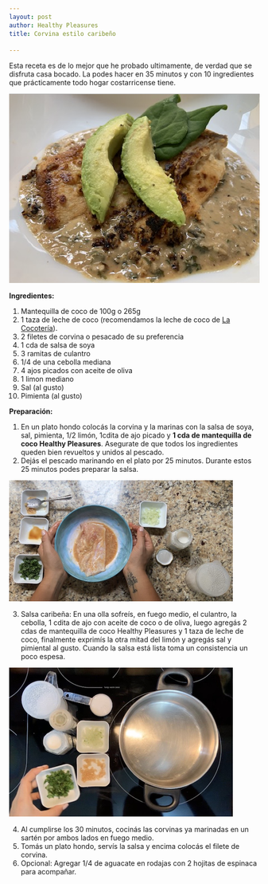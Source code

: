 ```yaml
---
layout: post
author: Healthy Pleasures
title: Corvina estilo caribeño

---
```

Esta receta es de lo mejor que he probado ultimamente, de verdad que se disfruta casa bocado. La podes hacer en 35 minutos y con 10 ingredientes que prácticamente todo hogar costarricense tiene.

![](/images/corvina1.png)

**Ingredientes:**

 1. Mantequilla de coco de 100g o 265g
 2. 1 taza de leche de coco (recomendamos la leche de coco de [La Cocotería](https://www.instagram.com/lacocoteria.cr/ "La Cocotería")).
 3. 2 filetes de corvina o pesacado de su preferencia
 4. 1 cda de salsa de soya
 5. 3 ramitas de culantro
 6. 1/4 de una cebolla mediana
 7. 4 ajos picados con aceite de oliva
 8. 1 limon mediano
 9. Sal (al gusto)
10. Pimienta (al gusto)

**Preparación:**

1. En un plato hondo colocás la corvina y la marinas con la salsa de soya, sal, pimienta, 1/2 limón, 1cdita de ajo picado y **1 cda de mantequilla de coco Healthy Pleasures**. Asegurate de que todos los ingredientes queden bien revueltos y unidos al pescado. 
2. Dejás el pescado marinando en el plato por 25 minutos. Durante estos 25 minutos podes preparar la salsa. 

![](/images/captura-de-pantalla-2020-05-25-a-la-s-13-32-26.png)

3. Salsa caribeña: En una olla sofreís, en fuego medio, el culantro, la cebolla, 1 cdita de ajo con aceite de coco o de oliva, luego agregás 2 cdas de mantequilla de coco Healthy Pleasures y 1 taza de leche de coco, finalmente exprimís la otra mitad del limón y agregás sal y pimiental al gusto. Cuando la salsa está lista toma un consistencia un poco espesa. 

![](/images/captura-de-pantalla-2020-05-25-a-la-s-13-33-17.png)

4. Al cumplirse los 30 minutos, cocinás las corvinas ya marinadas en un sartén por ambos lados en fuego medio.
5. Tomás un plato hondo, servís la salsa y encima colocás el filete de corvina. 
6. Opcional: Agregar 1/4 de aguacate en rodajas con 2 hojitas de espinaca para acompañar. 